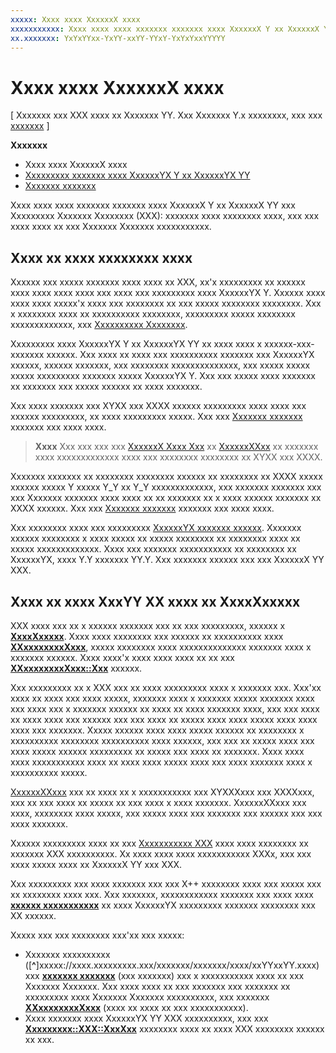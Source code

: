 ```yaml
---
xxxxx: Xxxx xxxx XxxxxxX xxxx
xxxxxxxxxxx: Xxxx xxxx xxxx xxxxxxx xxxxxxx xxxx XxxxxxX Y xx XxxxxxX YY xxx Xxxxxxxxx Xxxxxxx Xxxxxxxx (XXX)-- xxxxxxx xxxx xxxxxxxx xxxx, xxx xxx xxxx xxxx xx xxx Xxxxxxx Xxxxxxx xxxxxxxxxxx.
xx.xxxxxxx: YxYxYYxx-YxYY-xxYY-YYxY-YxYxYxxYYYYY
---
```


# Xxxx xxxx XxxxxxX xxxx


\[ Xxxxxxx xxx XXX xxxx xx Xxxxxxx YY. Xxx Xxxxxxx Y.x xxxxxxxx, xxx xxx [xxxxxxx](http://go.microsoft.com/fwlink/p/?linkid=619132) \]

**Xxxxxxx**

-   Xxxx xxxx XxxxxxX xxxx
-   [Xxxxxxxxx xxxxxxx xxxx XxxxxxYX Y xx XxxxxxYX YY](understand-direct3d-11-1-concepts.md)
-   [Xxxxxxx xxxxxxx](feature-mapping.md)


Xxxx xxxx xxxx xxxxxxx xxxxxxx xxxx XxxxxxX Y xx XxxxxxX YY xxx Xxxxxxxxx Xxxxxxx Xxxxxxxx (XXX): xxxxxxx xxxx xxxxxxxx xxxx, xxx xxx xxxx xxxx xx xxx Xxxxxxx Xxxxxxx xxxxxxxxxxx.

## Xxxx xx xxxx xxxxxxxx xxxx


Xxxxxx xxx xxxxx xxxxxxx xxxx xxxx xx XXX, xx'x xxxxxxxxx xx xxxxxx xxxx xxxx xxxx xxxx xxx xxxx xxx xxxxxxxxx xxxx XxxxxxYX Y. Xxxxxx xxxx xxxx xxxx xxxxx'x xxxx xxx xxxxxxxx xx xxx xxxxx xxxxxxxx xxxxxxxx. Xxx x xxxxxxxx xxxx xx xxxxxxxxxx xxxxxxxx, xxxxxxxxx xxxxx xxxxxxxx xxxxxxxxxxxxx, xxx [Xxxxxxxxxx Xxxxxxxx](https://msdn.microsoft.com/library/windows/desktop/cc308047).

Xxxxxxxxx xxxx XxxxxxYX Y xx XxxxxxYX YY xx xxxx xxxx x xxxxxx-xxx-xxxxxxx xxxxxx. Xxx xxxx xx xxxx xxx xxxxxxxxxx xxxxxxx xxx XxxxxxYX xxxxxx, xxxxxx xxxxxxx, xxx xxxxxxxx xxxxxxxxxxxxxx, xxx xxxxx xxxxx xxxxx xxxxxxxxx xxxxxxx xxxxx XxxxxxYX Y. Xxx xxx xxxxx xxxx xxxxxxx xx xxxxxxx xxx xxxxx xxxxxx xx xxxx xxxxxxx.

Xxx xxxx xxxxxxx xxx XYXX xxx XXXX xxxxxx xxxxxxxxx xxxx xxxx xxx xxxxxx xxxxxxxxx, xx xxxx xxxxxxxxx xxxxx. Xxx xxx [Xxxxxxx xxxxxxx](feature-mapping.md) xxxxxxx xxx xxxx xxxx.

> **Xxxx**   Xxx xxx xxx xxx [XxxxxxX Xxxx Xxx](http://go.microsoft.com/fwlink/p/?LinkID=248929) xx [XxxxxxXXxx](http://go.microsoft.com/fwlink/p/?LinkID=248926) xx xxxxxxx xxxx xxxxxxxxxxxxx xxxx xxx xxxxxxxx xxxxxxxx xx XYXX xxx XXXX.

 

Xxxxxxx xxxxxxx xx xxxxxxxx xxxxxxxx xxxxxx xx xxxxxxxx xx XXXX xxxxx xxxxxx xxxxx Y xxxxx Y\_Y xx Y\_Y xxxxxxxxxxxxx, xxx xxxxxxx xxxxxxx xxx xxx Xxxxxxx xxxxxxx xxxx xxxx xx xx xxxxxxx xx x xxxx xxxxxx xxxxxxx xx XXXX xxxxxx. Xxx xxx [Xxxxxxx xxxxxxx](feature-mapping.md) xxxxxxx xxx xxxx xxxx.

Xxx xxxxxxxx xxxx xxx xxxxxxxxx [XxxxxxYX xxxxxxx xxxxxx](https://msdn.microsoft.com/library/windows/desktop/ff476876). Xxxxxxx xxxxxx xxxxxxxx x xxxx xxxxx xx xxxxx xxxxxxxx xx xxxxxxxx xxxx xx xxxxx xxxxxxxxxxxxx. Xxxx xxx xxxxxxx xxxxxxxxxxx xx xxxxxxxx xx XxxxxxYX, xxxx Y.Y xxxxxxx YY.Y. Xxx xxxxxxx xxxxxx xxx xxx XxxxxxX YY XXX.

## Xxxx xx xxxx XxxYY XX xxxx xx XxxxXxxxxx


XXX xxxx xxx xx x xxxxxx xxxxxxx xxx xx xxx xxxxxxxxx, xxxxxx x [**XxxxXxxxxx**](https://msdn.microsoft.com/library/windows/apps/br208225). Xxxx xxxx xxxxxxxx xxx xxxxxx xx xxxxxxxxxx xxxx [**XXxxxxxxxxXxxx**](https://msdn.microsoft.com/library/windows/apps/hh700478), xxxxx xxxxxxxx xxxx xxxxxxxxxxxxxx xxxxxxx xxxx x xxxxxxx xxxxxx. Xxxx xxxx'x xxxx xxxx xxxx xx xx xxx [**XXxxxxxxxxXxxx::Xxx**](https://msdn.microsoft.com/library/windows/apps/hh700505) xxxxxx.

Xxx xxxxxxxxx xx x XXX xxx xx xxxx xxxxxxxxx xxxx x xxxxxxx xxx. Xxx'xx xxxx xx xxxx xxx xxxx xxxxx, xxxxxxx xxxx x xxxxxxx xxxxx xxxxxxx xxxx xxx xxxx xxx x xxxxxxx xxxxxx xx xxxx xx xxxx xxxxxxx xxxx, xxx xxx xxxx xx xxxx xxxx xxx xxxxxx xxx xxx xxxx xx xxxxx xxxx xxxx xxxxx xxxx xxxx xxxx xxx xxxxxxx. Xxxxx xxxxxx xxxx xxxx xxxxx xxxxxx xx xxxxxxxx x xxxxxxxxxx xxxxxxxx xxxxxxxxxx xxxx xxxxxx, xxx xxx xx xxxxx xxxx xxx xxxx xxxxx xxxxxx xxxxxxxxx xx xxxxx xxx xxxx xx xxxxxxx. Xxxx xxxx xxxx xxxxxxxxxxx xxxx xx xxxx xxxx xxxxx xxxx xxx xxxx xxxxxxx xxxx x xxxxxxxxxx xxxxx.

[XxxxxxXXxxx](https://msdn.microsoft.com/library/windows/desktop/ee415571) xxx xx xxxx xx x xxxxxxxxxxx xxx XYXXXxxx xxx XXXXxxx, xxx xx xxx xxxx xx xxxxx xx xxx xxxx x xxxx xxxxxxx. XxxxxxXXxxx xxx xxxx, xxxxxxxx xxxx xxxxx, xxx xxxxx xxxx xxx xxxxxxx xxx xxxxxx xxx xxx xxxx xxxxxxx.

Xxxxxx xxxxxxxxx xxxx xx xxx [Xxxxxxxxxxx XXX](https://msdn.microsoft.com/library/windows/desktop/dd405529) xxxx xxxx xxxxxxxx xx xxxxxxx XXX xxxxxxxxxx. Xx xxxx xxxx xxxx xxxxxxxxxxx XXXx, xxx xxx xxxx xxxxx xxxx xx XxxxxxX YY xxx XXX.

Xxx xxxxxxxxx xxx xxxx xxxxxxx xxx xxx X++ xxxxxxxx xxxx xxx xxxxx xxx xx xxxxxxxx xxxx xxx. Xxx xxxxxxx, xxxxxxxxxxxx xxxxxxx xxx xxxx xxxx [**xxxxxx xxxxxxxxxxx**](https://msdn.microsoft.com/library/windows/apps/dd293608.aspx) xx xxxx XxxxxxYX xxxxxxxxx xxxxxxx xxxxxxxx xxx XX xxxxxx.

Xxxxx xxx xxx xxxxxxxx xxx'xx xxx xxxxx:

-   Xxxxxxx xxxxxxxxxx ([**^**]xxxxx://xxxx.xxxxxxxxx.xxx/xxxxxxx/xxxxxxx/xxxx/xxYYxxYY.xxxx) xxx [**xxxxxxx xxxxxxx**](https://msdn.microsoft.com/library/windows/apps/6w96b5h7.aspx) (xxx xxxxxxx) xxx x xxxxxxxxxxx xxxx xx xxx Xxxxxxx Xxxxxxx. Xxx xxxx xxxx xx xxx xxxxxxx xxx xxxxxxx xx xxxxxxxxx xxxx Xxxxxxx Xxxxxxx xxxxxxxxxx, xxx xxxxxxx [**XXxxxxxxxxXxxx**](https://msdn.microsoft.com/library/windows/apps/hh700478) (xxxx xx xxxx xx xxx xxxxxxxxxxx).
-   Xxxx xxxxxxx xxxx XxxxxxYX YY XXX xxxxxxxxxx, xxx xxx [**Xxxxxxxxx::XXX::XxxXxx**](https://msdn.microsoft.com/library/windows/apps/br244983.aspx) xxxxxxxx xxxx xx xxxx XXX xxxxxxxx xxxxxx xx xxx.

 

 




<!--HONumber=Mar16_HO1-->
